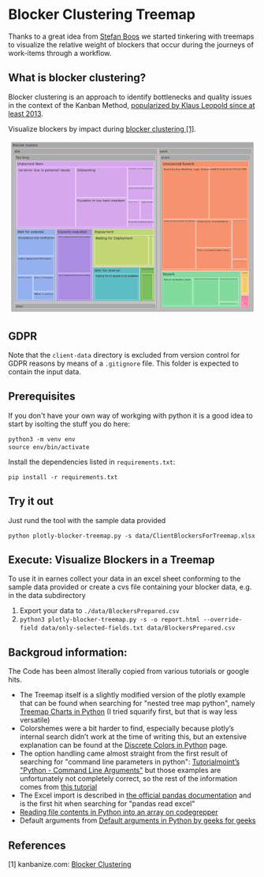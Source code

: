 # Blocker Clustering Treemap    

Thanks to a great idea from [Stefan Boos](https://boos.systems) we started tinkering with treemaps to visualize the relative weight of blockers that occur during the journeys of work-items through a workflow. 

## What is blocker clustering?
Blocker clustering is an approach to identify bottlenecks and quality issues in the context of the Kanban Method, [popularized by Klaus Leopold since at least 2013](https://www.slideshare.net/klausleopold/blocker-clustering-lkce14).

Visualize blockers by impact during [blocker clustering \[1\]](#ref-1).

![Screenshot](doc/screenshot.png)

## GDPR

Note that the `client-data` directory is excluded from version control for GDPR reasons by means of a `.gitignore` file. This folder is expected to contain the input data.

## Prerequisites

If you don't have your own way of workging with python it is a good idea to start by isolting the stuff you do here:
```shell
python3 -m venv env
source env/bin/activate
```

Install the dependencies listed in `requirements.txt`:

```shell
pip install -r requirements.txt
```
## Try it out
Just rund the tool with the sample data provided
```shell
python plotly-blocker-treemap.py -s data/ClientBlockersForTreemap.xlsx
```

## Execute: Visualize Blockers in a Treemap

To use it in earnes collect your data in an excel sheet conforming to the sample data provided or create a cvs file containing your blocker data, e.g. in the data subdirectory

1. Export your data to `./data/BlockersPrepared.csv`
2. `python3 plotly-blocker-treemap.py -s -o report.html --override-field data/only-selected-fields.txt data/BlockersPrepared.csv`

## Backgroud information:
The Code has been almost literally copied from various tutorials or google hits. 

* The Treemap itself is a slightly modified version of the plotly example that can be found when searching for "nested tree map python", namely [Treemap Charts in Python](https://plotly.com/python/treemaps/) (I tried squarify first, but that is way less versatile)
* Colorshemes were a bit harder to find, especially because plotly’s internal search didn’t work at the time of writing this, but an extensive explanation can be found at the [Discrete Colors in Python](https://plotly.com/python/discrete-color/) page.
* The option handling came almost straight from the first result of searching for "command line parameters in python": [Tutorialmoint’s "Python - Command Line Arguments"](https://www.tutorialspoint.com/python/python_command_line_arguments.htm) but those examples are unfortunately not completely correct, so the rest of the information comes from [this tutorial](https://bip.weizmann.ac.il/course/python/PyMOTW/PyMOTW/docs/getopt/index.html)
* The Excel import is described in [the official pandas documentation](https://pandas.pydata.org/docs/reference/api/pandas.read_excel.html) and is the first hit when searching for "pandas read excel"
* [Reading file contents in Python into an array on codegrepper](https://www.codegrepper.com/code-examples/python/how+to+convert+text+file+to+array+in+python) 
* Default arguments from [Default arguments in Python by geeks for geeks](https://www.geeksforgeeks.org/default-arguments-in-python/)

## References
<a name="ref-1">[1]</a> kanbanize.com: [Blocker Clustering](https://kanbanize.com/kanban-resources/kanban-analytics/block-clustering)
